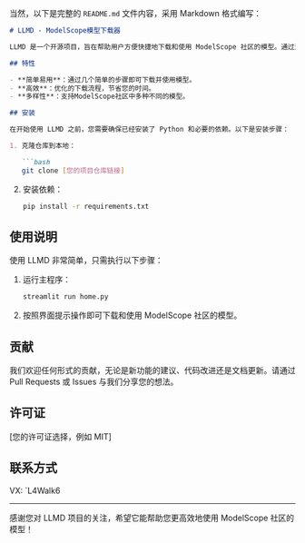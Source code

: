 当然，以下是完整的 `README.md` 文件内容，采用 Markdown 格式编写：

```markdown
# LLMD - ModelScope模型下载器

LLMD 是一个开源项目，旨在帮助用户方便快捷地下载和使用 ModelScope 社区的模型。通过这个工具，用户可以轻松地获取到各种先进的机器学习模型，并在自己的项目中应用。

## 特性

- **简单易用**：通过几个简单的步骤即可下载并使用模型。
- **高效**：优化的下载流程，节省您的时间。
- **多样性**：支持ModelScope社区中多种不同的模型。

## 安装

在开始使用 LLMD 之前，您需要确保已经安装了 Python 和必要的依赖。以下是安装步骤：

1. 克隆仓库到本地：

   ```bash
   git clone [您的项目仓库链接]
   ```

2. 安装依赖：

   ```bash
   pip install -r requirements.txt
   ```

## 使用说明

使用 LLMD 非常简单，只需执行以下步骤：

1. 运行主程序：

   ```bash
   streamlit run home.py
   ```

2. 按照界面提示操作即可下载和使用 ModelScope 社区的模型。

## 贡献

我们欢迎任何形式的贡献，无论是新功能的建议、代码改进还是文档更新。请通过 Pull Requests 或 Issues 与我们分享您的想法。

## 许可证

[您的许可证选择，例如 MIT]

## 联系方式

VX: `L4Walk6

---

感谢您对 LLMD 项目的关注，希望它能帮助您更高效地使用 ModelScope 社区的模型！
```
